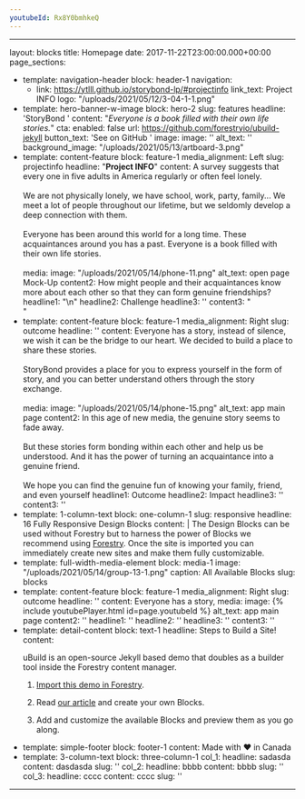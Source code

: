```yaml
---
youtubeId: Rx8Y0bmhkeQ
---
```

---
layout: blocks
title: Homepage
date: 2017-11-22T23:00:00.000+00:00
page_sections:
- template: navigation-header
  block: header-1
  navigation:
  - link: https://ytlll.github.io/storybond-lp/#projectinfo
    link_text: Project INFO
  logo: "/uploads/2021/05/12/3-04-1-1.png"
- template: hero-banner-w-image
  block: hero-2
  slug: features
  headline: 'StoryBond '
  content: "<em>Everyone is a book filled with their own life stories.</em>"
  cta:
    enabled: false
    url: https://github.com/forestryio/ubuild-jekyll
    button_text: 'See on GitHub '
  image:
    image: ''
    alt_text: ''
  background_image: "/uploads/2021/05/13/artboard-3.png"
- template: content-feature
  block: feature-1
  media_alignment: Left
  slug: projectinfo
  headline: "<strong>Project INFO</strong>"
  content: A survey suggests that every one in five adults in America regularly or
    often feel lonely. <br><br>We are not physically lonely, we have school, work,
    party, family... We meet a lot of people throughout our lifetime, but we seldomly
    develop a deep connection with them.<br><br>Everyone has been around this world
    for a long time. These acquaintances around you has a past. Everyone is a book
    filled with their own life stories.<br><br>
  media:
    image: "/uploads/2021/05/14/phone-11.png"
    alt_text: open page Mock-Up
  content2: How might people and their acquaintances know more about each other so
    that they can form genuine friendships?
  headline1: "\n"
  headline2: Challenge
  headline3: ''
  content3: "<br>"
- template: content-feature
  block: feature-1
  media_alignment: Right
  slug: outcome
  headline: ''
  content: Everyone has a story, instead of silence, we wish it can be the bridge
    to our heart. We decided to build a place to share these stories. <br><br>StoryBond
    provides a place for you to express yourself in the form of story, and you can
    better understand others through the story exchange.<br><br>
  media:
    image: "/uploads/2021/05/14/phone-15.png"
    alt_text: app main page
  content2: In this age of new media, the genuine story seems to fade away. <br><br>But
    these stories form bonding within each other and help us be understood. And it
    has the power of turning an acquaintance into a genuine friend. <br><br>We hope
    you can find the genuine fun of knowing your family, friend, and even yourself
  headline1: Outcome
  headline2: Impact
  headline3: ''
  content3: ''
- template: 1-column-text
  block: one-column-1
  slug: responsive
  headline: 16 Fully Responsive Design Blocks
  content: |
    The Design Blocks can be used without Forestry but to harness the power
    of Blocks we recommend using <a href="https://forestry.io">Forestry</a>. Once the site is imported you can immediately
    create new sites and make them fully customizable.
- template: full-width-media-element
  block: media-1
  image: "/uploads/2021/05/14/group-13-1.png"
  caption: All Available Blocks
  slug: blocks
- template: content-feature
  block: feature-1
  media_alignment: Right
  slug: outcome
  headline: ''
  content: Everyone has a story, 
  media:
    image: {% include youtubePlayer.html id=page.youtubeId %}
    alt_text: app main page
  content2: ''
  headline1: ''
  headline2: ''
  headline3: ''
  content3: ''
- template: detail-content
  block: text-1
  headline: Steps to Build a Site!
  content: <p>uBuild is an open-source Jekyll based demo that doubles as a builder
    tool inside the Forestry content manager.</p><ol><li><p><a href="https://app.forestry.io/quick-start?repo=forestryio/ubuild-jekyll&provider=github&engine=jekyll">Import
    this demo in Forestry</a>.</p></li><li><p>Read <a href="https://forestry.io/blog/ubuild-a-new-theme-for-static-sites-using-blocks/">our
    article</a> and create your own Blocks.</p></li><li><p>Add and customize the available
    Blocks and preview them as you go along.</p></li></ol>
- template: simple-footer
  block: footer-1
  content: Made with ❤︎ in Canada
- template: 3-column-text
  block: three-column-1
  col_1:
    headline: sadasda
    content: dasdasda
    slug: ''
  col_2:
    headline: bbbb
    content: bbbb
    slug: ''
  col_3:
    headline: cccc
    content: cccc
    slug: ''

---
